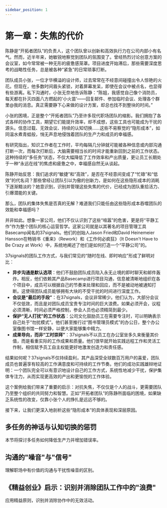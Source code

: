 ```yaml
---
sidebar_position: 1
---
```


# 第一章：失焦的代价

陈静是“开拓者团队”的负责人，这个团队曾以创新和高效执行力在公司内部小有名气。然而，近半年来，她敏锐地察觉到团队的氛围变了。曾经热烈讨论创意方案的会议室，如今常常被一种无形的疲惫感笼罩。项目进度开始滞后，那些需要深度思考的战略性任务，总是被各种“紧急”的日常琐事打断。

团队成员小张，一位才华横溢的设计师，过去常常在不经意间碰撞出令人惊艳的火花。但现在，他多数时间眉头紧锁，对着屏幕发呆，即使在会议中被点名，也显得有些游离。私下沟通时，小张无奈地告诉陈静：“陈姐，我感觉自己像个消防员，每天都在扑灭四面八方燃起的‘小火苗’——回复邮件、参加临时会议、处理各个群里@我的消息。真正需要静下心来做的设计方案，却总也找不到整块的时间。”

小张的困境，正是整个“开拓者团队”乃至许多现代职场团队的缩影。我们拥抱了各式各样的协作工具，期望它们能提升效率，却不成想，这些工具也可能成为干扰的源头。信息过载、无效会议、持续的认知切换……这些不易察觉的“隐形成本”，如同温水煮青蛙般，悄无声息地侵蚀着团队的生产力和成员的幸福感。

有研究指出，知识工作者在工作时，平均每隔几分钟就可能被各种信息或内部沟通打断一次，而每次打断后，大脑需要相当长的时间才能重新回到之前的工作状态。这种持续的“多任务”状态，不仅大幅降低了工作效率和产出质量，更让员工长期处于一种“永远在线”的焦虑和疲惫之中，幸福感自然无从谈起。

陈静开始反思：我们追求的“敏捷”和“高效”，是否在不经意间变成了“忙碌”和“低效”的代名词？那些曾经让团队引以为傲的创新力，是如何在这些隐形成本的消耗下逐渐黯淡的？她意识到，识别并管理这些失焦的代价，已经成为团队重拾活力、引爆潜能的关键。

那么，团队的集体失焦是否真的无解？难道我们只能任由这些隐形成本吞噬团队的效能和幸福感吗？

并非如此。想象一家公司，他们不仅认识到了这些“喧嚣”的危害，更是将“平静工作”作为整个团队的核心运营哲学。这家公司就是以其著名的项目管理工具Basecamp闻名的37signals。他们的创始人Jason Fried和David Heinemeier Hansson在畅销书《重来》（Rework）和《工作何必疯狂》（It Doesn't Have to Be Crazy at Work）中，系统地阐述了他们是如何打造一个“平静公司”的。

37signals的团队工作方式，与我们常见的“随时在线、即时响应”形成了鲜明对比：

*   **异步沟通是默认选项**：他们不鼓励团队成员陷入永无止境的即时聊天和邮件轰炸。相反，他们依赖其产品Basecamp进行项目沟通，信息被清晰地组织在各个项目中，成员可以根据自己的节奏来处理和回应，而不是被动地被通知打断。这使得团队成员能够拥有大块的不受干扰的时间进行深度工作。
*   **会议是“最后的手段”**：在37signals，会议非常稀少。他们认为，大部分会议不仅低效，而且是对团队成员宝贵专注时间的巨大浪费。如果必须开会，议程必须清晰，时间必须严格控制，参会人员也必须精简到最少。
*   **保护“无人打扰”的工作状态**：公司文化鼓励员工在需要专注时，可以明确表示自己处于“勿扰模式”。他们甚至推行过“图书管理员模式”的办公日，整个办公室像图书馆一样安静，以便大家能够集中精力。
*   **成果导向，而非“工时崇拜”**：37signals不以员工在办公室坐多久来衡量其价值，而是看重实际的工作成果和质量。他们很早就开始实践远程工作和灵活工作制，相信赋予员工自主权能更好地激发创造力和责任感。

结果如何呢？37signals不仅持续盈利，其产品深受全球数百万用户的喜爱，团队成员也普遍享有较高的工作满意度和可持续的工作节奏。他们的成功实践雄辩地证明：一个团队完全可以有意识地设计自己的工作方式，系统性地减少干扰，保护集体专注力，从而实现更高效的产出和更愉悦的工作体验。

这个案例给我们带来了重要的启示：对抗失焦，不仅仅是个人的战斗，更需要团队乃至整个组织的共同努力和智慧。正如“开拓者团队”的陈静所面临的困境，如果缺乏系统性的改变，仅靠小张个人的挣扎是远远不够的。

接下来，让我们更深入地剖析这些“隐形成本”的具体表现和深层原因。

## 多任务的神话与认知切换的惩罚

本节将探讨多任务如何降低生产力并增加错误率。

## 沟通的"噪音"与"信号"

理解职场中有价值的沟通与干扰性噪音的区别。

## 《精益创业》启示：识别并消除团队工作中的"浪费"

应用精益原则，识别并消除协作中的无效活动。